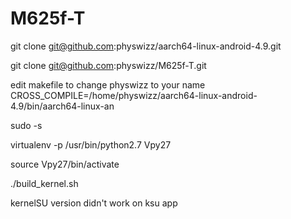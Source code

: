 # M625f-T

git clone git@github.com:physwizz/aarch64-linux-android-4.9.git

git clone git@github.com:physwizz/M625f-T.git

edit makefile to change physwizz to your name
CROSS_COMPILE=/home/physwizz/aarch64-linux-android-4.9/bin/aarch64-linux-an

sudo -s


virtualenv -p /usr/bin/python2.7 Vpy27

source Vpy27/bin/activate

./build_kernel.sh

kernelSU version didn't work on ksu app
